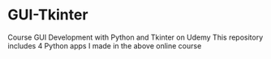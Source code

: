 # GUI-Tkinter
Course GUI Development with Python and Tkinter on Udemy
This repository includes 4 Python apps I made in the above online course
